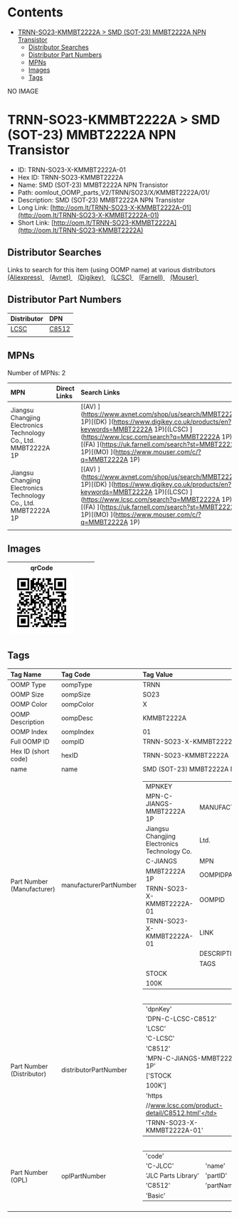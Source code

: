 



Contents
========

* [TRNN-SO23-KMMBT2222A > SMD (SOT-23) MMBT2222A NPN Transistor](#trnn-so23-kmmbt2222a--smd-sot-23-mmbt2222a-npn-transistor)
	* [Distributor Searches](#distributor-searches)
	* [Distributor Part Numbers](#distributor-part-numbers)
	* [MPNs](#mpns)
	* [Images](#images)
	* [Tags](#tags)
  
NO IMAGE  
# TRNN-SO23-KMMBT2222A > SMD (SOT-23) MMBT2222A NPN Transistor

- ID: TRNN-SO23-X-KMMBT2222A-01
- Hex ID: TRNN-SO23-KMMBT2222A
- Name: SMD (SOT-23) MMBT2222A NPN Transistor
- Path: oomlout_OOMP_parts_V2/TRNN/SO23/X/KMMBT2222A/01/
- Description: SMD (SOT-23) MMBT2222A NPN Transistor
- Long Link: [http://oom.lt/TRNN-SO23-X-KMMBT2222A-01](http://oom.lt/TRNN-SO23-X-KMMBT2222A-01)
- Short Link: [http://oom.lt/TRNN-SO23-KMMBT2222A](http://oom.lt/TRNN-SO23-KMMBT2222A)

## Distributor Searches
  
Links to search for this item (using OOMP name) at various distributors  
[(Aliexpress) ](https://www.aliexpress.com/wholesale?SearchText=1117SMD+SOT-23+MMBT2222A+NPN+Transistor)&nbsp;&nbsp;&nbsp;[(Avnet) ](https://www.avnet.com/shop/us/search/SMD+SOT-23+MMBT2222A+NPN+Transistor)&nbsp;&nbsp;&nbsp;[(Digikey) ](https://www.digikey.co.uk/en/products/result?s=SMD+SOT-23+MMBT2222A+NPN+Transistor)&nbsp;&nbsp;&nbsp;[(LCSC) ](https://www.lcsc.com/search?q=SMD+SOT-23+MMBT2222A+NPN+Transistor)&nbsp;&nbsp;&nbsp;[(Farnell) ](https://uk.farnell.com/search?st=SMD+SOT-23+MMBT2222A+NPN+Transistor)&nbsp;&nbsp;&nbsp;[(Mouser) ](https://www.mouser.com/c/?q=SMD+SOT-23+MMBT2222A+NPN+Transistor)&nbsp;&nbsp;&nbsp;
## Distributor Part Numbers
  

|Distributor|DPN|
| :--- | :--- |
|[LCSC](https://www.lcsc.com/product-detail/C8512.html)|[C8512](https://www.lcsc.com/product-detail/C8512.html)|
|||

## MPNs
  
Number of MPNs: 2  

|MPN|Direct Links|Search Links|
| :--- | :--- | :--- |
|Jiangsu Changjing Electronics Technology Co., Ltd.<br>MMBT2222A 1P||[(AV) ](https://www.avnet.com/shop/us/search/MMBT2222A 1P)[(DK) ](https://www.digikey.co.uk/products/en?keywords=MMBT2222A 1P)[(LCSC) ](https://www.lcsc.com/search?q=MMBT2222A 1P)[(FA) ](https://uk.farnell.com/search?st=MMBT2222A 1P)[(MO) ](https://www.mouser.com/c/?q=MMBT2222A 1P)|
|Jiangsu Changjing Electronics Technology Co., Ltd.<br>MMBT2222A 1P||[(AV) ](https://www.avnet.com/shop/us/search/MMBT2222A 1P)[(DK) ](https://www.digikey.co.uk/products/en?keywords=MMBT2222A 1P)[(LCSC) ](https://www.lcsc.com/search?q=MMBT2222A 1P)[(FA) ](https://uk.farnell.com/search?st=MMBT2222A 1P)[(MO) ](https://www.mouser.com/c/?q=MMBT2222A 1P)|
||||

## Images
  

|qrCode<br>[![](https://raw.githubusercontent.com/oomlout/oomlout_OOMP_parts_V2/main/TRNN/SO23/X/KMMBT2222A/01/qrCode_140.png)](https://github.com/oomlout/oomlout_OOMP_parts_V2/tree/main/TRNN/SO23/X/KMMBT2222A/01/qrCode.png)||||
| :---: | :---: | :---: | :---: |

## Tags
  

|Tag Name|Tag Code|Tag Value|
| :--- | :--- | :--- |
|OOMP Type|oompType|TRNN|
|OOMP Size|oompSize|SO23|
|OOMP Color|oompColor|X|
|OOMP Description|oompDesc|KMMBT2222A|
|OOMP Index|oompIndex|01|
|Full OOMP ID|oompID|TRNN-SO23-X-KMMBT2222A-01|
|Hex ID (short code)|hexID|TRNN-SO23-KMMBT2222A|
|name|name|SMD (SOT-23) MMBT2222A NPN Transistor|
|Part Number (Manufacturer)|manufacturerPartNumber|<table><tr><td>MPNKEY</td></tr><tr><td> MPN-C-JIANGS-MMBT2222A 1P</td><td> MANUFACTURER</td></tr><tr><td> Jiangsu Changjing Electronics Technology Co.</td><td> Ltd.</td><td> MANUCODE</td></tr><tr><td> C-JIANGS</td><td> MPN</td></tr><tr><td> MMBT2222A 1P</td><td> OOMPIDPARTIAL</td></tr><tr><td> TRNN-SO23-X-KMMBT2222A-01</td><td> OOMPID</td></tr><tr><td> TRNN-SO23-X-KMMBT2222A-01</td><td> LINK</td></tr><tr><td> </td><td> DESCRIPTION</td></tr><tr><td> </td><td> TAGS</td></tr><tr><td> STOCK</td></tr><tr><td>100K</td></tr></table></td><td> <table><tr><td>MPNKEY</td></tr><tr><td> MPN-C-JIANGS-MMBT2222A 1P</td><td> MANUFACTURER</td></tr><tr><td> Jiangsu Changjing Electronics Technology Co.</td><td> Ltd.</td><td> MANUCODE</td></tr><tr><td> C-JIANGS</td><td> MPN</td></tr><tr><td> MMBT2222A 1P</td><td> OOMPIDPARTIAL</td></tr><tr><td> TRNN-SO23-X-KMMBT2222A-01</td><td> OOMPID</td></tr><tr><td> TRNN-SO23-X-KMMBT2222A-01</td><td> LINK</td></tr><tr><td> </td><td> DESCRIPTION</td></tr><tr><td> </td><td> TAGS</td></tr><tr><td> STOCK</td></tr><tr><td>100K</td></tr></table>|
|Part Number (Distributor)|distributorPartNumber|<table><tr><td>'dpnKey'</td></tr><tr><td> 'DPN-C-LCSC-C8512'</td><td> 'DISTRIBUTOR'</td></tr><tr><td> 'LCSC'</td><td> 'DISTRCODE'</td></tr><tr><td> 'C-LCSC'</td><td> 'DPN'</td></tr><tr><td> 'C8512'</td><td> 'MPN'</td></tr><tr><td> 'MPN-C-JIANGS-MMBT2222A 1P'</td><td> 'TAGS'</td></tr><tr><td> ['STOCK</td></tr><tr><td>100K']</td><td> 'LINK'</td></tr><tr><td> 'https</td></tr><tr><td>//www.lcsc.com/product-detail/C8512.html'</td><td> 'OOMPID'</td></tr><tr><td> 'TRNN-SO23-X-KMMBT2222A-01'</td></tr></table>|
|Part Number (OPL)|oplPartNumber|<table><tr><td>'code'</td></tr><tr><td> 'C-JLCC'</td><td> 'name'</td></tr><tr><td> 'JLC Parts Library'</td><td> 'partID'</td></tr><tr><td> 'C8512'</td><td> 'partName'</td></tr><tr><td> 'Basic'</td></tr></table>|
||||
